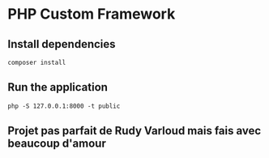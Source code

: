 # PHP Custom Framework

## Install dependencies

`composer install`

## Run the application

`php -S 127.0.0.1:8000 -t public`

## Projet pas parfait de Rudy Varloud mais fais avec beaucoup d'amour
